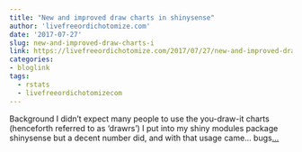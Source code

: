 ```yaml
---
title: "New and improved draw charts in shinysense"
author: 'livefreeordichotomize.com'
date: '2017-07-27'
slug: new-and-improved-draw-charts-i
link: https://livefreeordichotomize.com/2017/07/27/new-and-improved-draw-charts-in-shinysense/
categories:
- bloglink
tags:
  - rstats
  - livefreeordichotomizecom
---
```


Background I didn’t expect many people to use the you-draw-it charts (henceforth referred to as ‘drawrs’) I put into my shiny modules package shinysense but a decent number did, and with that usage came… bugs[... <i class="fas fa-external-link-alt"></i>](https://livefreeordichotomize.com/2017/07/27/new-and-improved-draw-charts-in-shinysense/)

